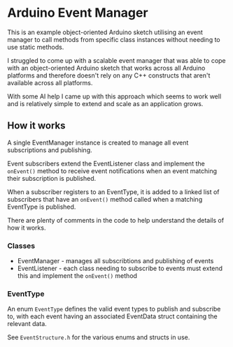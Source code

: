 # Arduino Event Manager

This is an example object-oriented Arduino sketch utilising an event manager to call methods from specific class instances without needing to use static methods.

I struggled to come up with a scalable event manager that was able to cope with an object-oriented Arduino sketch that works across all Arduino platforms and therefore doesn't rely on any C++ constructs that aren't available across all platforms.

With some AI help I came up with this approach which seems to work well and is relatively simple to extend and scale as an application grows.

## How it works

A single EventManager instance is created to manage all event subscriptions and publishing.

Event subscribers extend the EventListener class and implement the ``onEvent()`` method to receive event notifications when an event matching their subscription is published.

When a subscriber registers to an EventType, it is added to a linked list of subscribers that have an ``onEvent()`` method called when a matching EventType is published.

There are plenty of comments in the code to help understand the details of how it works.

### Classes

- EventManager - manages all subscribtions and publishing of events
- EventListener - each class needing to subscribe to events must extend this and implement the ``onEvent()`` method

### EventType

An enum ``EventType`` defines the valid event types to publish and subscribe to, with each event having an associated EventData struct containing the relevant data.

See `EventStructure.h` for the various enums and structs in use.

